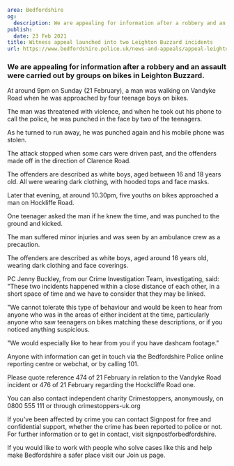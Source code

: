 ```yaml
area: Bedfordshire
og:
  description: We are appealing for information after a robbery and an assault were carried out by groups on bikes in Leighton Buzzard.
publish:
  date: 23 Feb 2021
title: Witness appeal launched into two Leighton Buzzard incidents
url: https://www.bedfordshire.police.uk/news-and-appeals/appeal-leighton-buzzard-incidents
```

### We are appealing for information after a robbery and an assault were carried out by groups on bikes in Leighton Buzzard.

At around 9pm on Sunday (21 February), a man was walking on Vandyke Road when he was approached by four teenage boys on bikes.

The man was threatened with violence, and when he took out his phone to call the police, he was punched in the face by two of the teenagers.

As he turned to run away, he was punched again and his mobile phone was stolen.

The attack stopped when some cars were driven past, and the offenders made off in the direction of Clarence Road.

The offenders are described as white boys, aged between 16 and 18 years old. All were wearing dark clothing, with hooded tops and face masks.

Later that evening, at around 10.30pm, five youths on bikes approached a man on Hockliffe Road.

One teenager asked the man if he knew the time, and was punched to the ground and kicked.

The man suffered minor injuries and was seen by an ambulance crew as a precaution.

The offenders are described as white boys, aged around 16 years old, wearing dark clothing and face coverings.

PC Jenny Buckley, from our Crime Investigation Team, investigating, said: "These two incidents happened within a close distance of each other, in a short space of time and we have to consider that they may be linked.

"We cannot tolerate this type of behaviour and would be keen to hear from anyone who was in the areas of either incident at the time, particularly anyone who saw teenagers on bikes matching these descriptions, or if you noticed anything suspicious.

"We would especially like to hear from you if you have dashcam footage."

Anyone with information can get in touch via the Bedfordshire Police online reporting centre or webchat, or by calling 101.

Please quote reference 474 of 21 February in relation to the Vandyke Road incident or 476 of 21 February regarding the Hockcliffe Road one.

You can also contact independent charity Crimestoppers, anonymously, on 0800 555 111 or through crimestoppers-uk.org

If you've been affected by crime you can contact Signpost for free and confidential support, whether the crime has been reported to police or not. For further information or to get in contact, visit signpostforbedfordshire.

If you would like to work with people who solve cases like this and help make Bedfordshire a safer place visit our Join us page.
